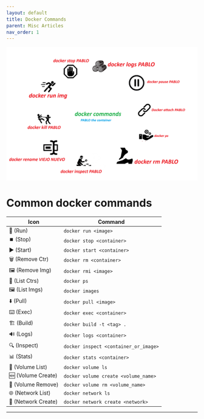 ```yaml
---
layout: default
title: Docker Commands
parent: Misc Articles
nav_order: 1
---
```


![alt text](DockerCommandImages.png)

# Common docker commands

| Icon               | Command                                  |
|--------------------|------------------------------------------|
| 🏃 (Run)            | `docker run <image>`                     |
| ⏹️ (Stop)          | `docker stop <container>`                |
| ▶️ (Start)          | `docker start <container>`               |
| 🗑️ (Remove Ctr)    | `docker rm <container>`                  |
| 🖼️ (Remove Img)    | `docker rmi <image>`                     |
| 📃 (List Ctrs)      | `docker ps`                              |
| 🖼️ (List Imgs)      | `docker images`                          |
| ⬇️ (Pull)           | `docker pull <image>`                    |
| ⌨️ (Exec)           | `docker exec <container>`                |
| 🏗️ (Build)          | `docker build -t <tag> .`                |
| 🔊 (Logs)           | `docker logs <container>`                |
| 🔍 (Inspect)        | `docker inspect <container_or_image>`    |
| 📊 (Stats)          | `docker stats <container>`               |
| 📁 (Volume List)    | `docker volume ls`                       |
| 🆕 (Volume Create) | `docker volume create <volume_name>`    |
| 🚮 (Volume Remove) | `docker volume rm <volume_name>`        |
| 🌐 (Network List)  | `docker network ls`                      |
| 🌉 (Network Create)| `docker network create <network>`       |


---